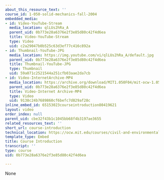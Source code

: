 ```yaml
---
about_this_resource_text: ''
course_id: 1-050-solid-mechanics-fall-2004
embedded_media:
- id: Video-YouTube-Stream
  media_location: qlLUs2hRa_A
  parent_uid: 0b773e28a6376e2f3e85d80c42f4d6ea
  title: Video-YouTube-Stream
  type: Video
  uid: c2a29047b0b525c63d3ef77c416c892a
- id: Thumbnail-YouTube-JPG
  media_location: https://img.youtube.com/vi/qlLUs2hRa_A/default.jpg
  parent_uid: 0b773e28a6376e2f3e85d80c42f4d6ea
  title: Thumbnail-YouTube-JPG
  type: Thumbnail
  uid: 59a071c2521544a251cfb03aae2da7cb
- id: Video-InternetArchive-MP4
  media_location: https://archive.org/download/MIT1.050F04/mit-ocw-1.050-facultyint-bucciarelli-04apr2004-220k.mp4
  parent_uid: 0b773e28a6376e2f3e85d80c42f4d6ea
  title: Video-Internet Archive-MP4
  type: Video
  uid: 9138c24b7689860cf6befc7d829af28c
inline_embed_id: 65153023courseintroduction80419621
layout: video
order_index: null
parent_uid: cbe32f43b1c1045bb68f4b3197ae3655
related_resources_text: ''
short_url: course-introduction
technical_location: https://ocw.mit.edu/courses/civil-and-environmental-engineering/1-050-solid-mechanics-fall-2004/syllabus/course-introduction
template_type: Embed
title: Course Introduction
transcript: ''
type: course
uid: 0b773e28a6376e2f3e85d80c42f4d6ea

---
```

None